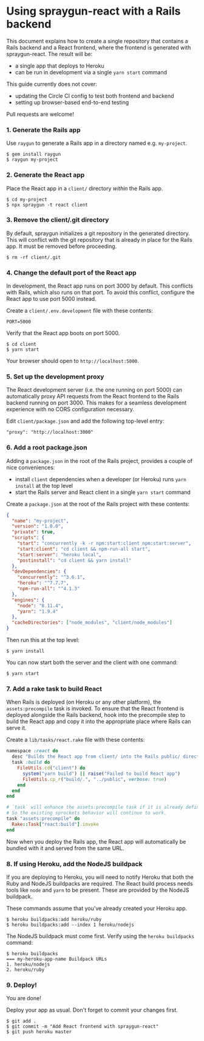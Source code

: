 # Using spraygun-react with a Rails backend

This document explains how to create a single repository that contains a Rails backend and a React frontend, where the frontend is generated with spraygun-react. The result will be:

- a single app that deploys to Heroku
- can be run in development via a single `yarn start` command

This guide currently does not cover:

- updating the Circle CI config to test both frontend and backend
- setting up browser-based end-to-end testing

Pull requests are welcome!

### 1. Generate the Rails app

Use `raygun` to generate a Rails app in a directory named e.g. `my-project`.

```
$ gem install raygun
$ raygun my-project
```

### 2. Generate the React app

Place the React app in a `client/` directory _within_ the Rails app.

```
$ cd my-project
$ npx spraygun -t react client
```

### 3. Remove the client/.git directory

By default, spraygun initializes a git repository in the generated directory. This will conflict with the git repository that is already in place for the Rails app. It must be removed before proceeding.

```
$ rm -rf client/.git
```

### 4. Change the default port of the React app

In development, the React app runs on port 3000 by default. This conflicts with Rails, which also runs on that port. To avoid this conflict, configure the React app to use port 5000 instead.

Create a `client/.env.development` file with these contents:

```
PORT=5000
```

Verify that the React app boots on port 5000.

```
$ cd client
$ yarn start
```

Your browser should open to `http://localhost:5000`.

### 5. Set up the development proxy

The React development server (i.e. the one running on port 5000) can automatically proxy API requests from the React frontend to the Rails backend running on port 3000. This makes for a seamless development experience with no CORS configuration necessary.

Edit `client/package.json` and add the following top-level entry:

```
"proxy": "http://localhost:3000"
```

### 6. Add a root package.json

Adding a `package.json` in the root of the Rails project, provides a couple of nice conveniences:

- install `client` dependencies when a developer (or Heroku) runs `yarn install` at the top level
- start the Rails server and React client in a single `yarn start` command

Create a `package.json` at the root of the Rails project with these contents:

```json
{
  "name": "my-project",
  "version": "1.0.0",
  "private": true,
  "scripts": {
    "start": "concurrently -k -r npm:start:client npm:start:server",
    "start:client": "cd client && npm-run-all start",
    "start:server": "heroku local",
    "postinstall": "cd client && yarn install"
  },
  "devDependencies": {
    "concurrently": "^3.6.1",
    "heroku": "^7.7.7",
    "npm-run-all": "^4.1.3"
  },
  "engines": {
    "node": "8.11.4",
    "yarn": "1.9.4"
  },
  "cacheDirectories": ["node_modules", "client/node_modules"]
}
```

Then run this at the top level:

```
$ yarn install
```

You can now start both the server and the client with one command:

```
$ yarn start
```

### 7. Add a rake task to build React

When Rails is deployed (on Heroku or any other platform), the `assets:precompile` task is invoked. To ensure that the React frontend is deployed alongside the Rails backend, hook into the precompile step to build the React app and copy it into the appropriate place where Rails can serve it.

Create a `lib/tasks/react.rake` file with these contents:

```ruby
namespace :react do
  desc "Builds the React app from client/ into the Rails public/ directory"
  task :build do
    FileUtils.cd("client") do
      system("yarn build") || raise("Failed to build React app")
      FileUtils.cp_r("build/.", "../public", verbose: true)
    end
  end
end

# `task` will enhance the assets:precompile task if it is already defined.
# So the existing sprockets behavior will continue to work.
task "assets:precompile" do
  Rake::Task["react:build"].invoke
end
```

Now when you deploy the Rails app, the React app will automatically be bundled with it and served from the same URL.

### 8. If using Heroku, add the NodeJS buildpack

If you are deploying to Heroku, you will need to notify Heroku that both the Ruby and NodeJS buildpacks are required. The React build process needs tools like `node` and `yarn` to be present. These are provided by the NodeJS buildpack.

These commands assume that you've already created your Heroku app.

```
$ heroku buildpacks:add heroku/ruby
$ heroku buildpacks:add --index 1 heroku/nodejs
```

The NodeJS buildpack must come first. Verify using the `heroku buildpacks` command:

```
$ heroku buildpacks
=== my-heroku-app-name Buildpack URLs
1. heroku/nodejs
2. heroku/ruby
```

### 9. Deploy!

You are done!

Deploy your app as usual. Don't forget to commit your changes first.

```
$ git add .
$ git commit -m "Add React frontend with spraygun-react"
$ git push heroku master
```
